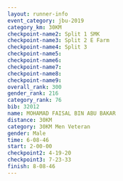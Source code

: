 ```yaml
---
layout: runner-info 
event_category: jbu-2019 
category_km: 30KM 
checkpoint-name2: Split 1 SMK 
checkpoint-name3: Split 2 E Farm 
checkpoint-name4: Split 3 
checkpoint-name5: 
checkpoint-name6: 
checkpoint-name7: 
checkpoint-name8: 
checkpoint-name9: 
overall_rank: 300
gender_rank: 216
category_rank: 76
bib: 32012
name: MOHAMAD FAISAL BIN ABU BAKAR
distance: 30KM
category: 30KM Men Veteran
gender: Male
time: 6-08-46
start: 2-00-00
checkpoint2: 4-19-20
checkpoint3: 7-23-33
finish: 8-08-46
---
```

